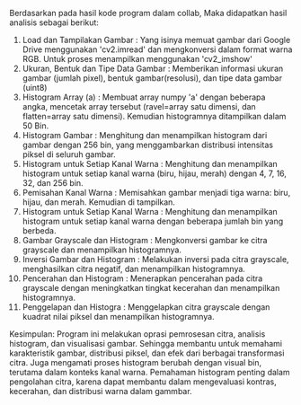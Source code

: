 Berdasarkan pada hasil kode program dalam collab, Maka didapatkan hasil analisis sebagai berikut:
1. Load dan Tampilakan Gambar : 
   Yang isinya memuat gambar dari Google Drive menggunakan 'cv2.imread' dan mengkonversi dalam format warna RGB. Untuk proses menampilkan menggunakan 'cv2_imshow'
2. Ukuran, Bentuk dan Tipe Data Gambar : 
   Memberikan informasi ukuran gambar (jumlah pixel), bentuk gambar(resolusi), dan tipe data gambar (uint8)
3. Histogram Array (a) : 
   Membuat array numpy 'a' dengan beberapa angka, mencetak array tersebut (ravel=array satu dimensi, dan flatten=array satu dimensi). Kemudian histogramnya ditampilkan dalam 50 Bin. 
4. Histogram Gambar : 
   Menghitung dan menampilkan histogram dari gambar dengan 256 bin, yang menggambarkan distribusi intensitas piksel di seluruh gambar. 
5. Histogram untuk Setiap Kanal Warna : 
   Menghitung dan menampilkan histogram untuk setiap kanal warna (biru, hijau, merah) dengan 4, 7, 16, 32, dan 256 bin.
6. Pemisahan Kanal Warna : 
   Memisahkan gambar menjadi tiga warna: biru, hijau, dan merah. Kemudian di tampilkan.
7. Histogram untuk Setiap Kanal Warna : 
   Menghitung dan menampilkan histogram untuk setiap kanal warna dengan beberapa jumlah bin yang berbeda.
8. Gambar Grayscale dan Histogram : 
   Mengkonversi gambar ke citra grayscale dan menampilkan histogramnya.   
9. Inversi Gambar dan Histogram : 
   Melakukan inversi pada citra grayscale, menghasilkan citra negatif, dan menampilkan histogramnya.  
10. Pencerahan dan Histogram : 
   Menerapkan pencerahan pada citra grayscale dengan meningkatkan tingkat kecerahan dan menampilkan histogramnya.
11. Penggelapan dan Histogra : 
   Menggelapkan citra grayscale dengan kuadrat nilai piksel dan menampilkan histogramnya.

Kesimpulan: 
Program ini melakukan oprasi pemrosesan citra, analisis histogram, dan visualisasi gambar. Sehingga membantu untuk memahami karakteristik gambar, distribusi piksel, dan efek dari berbagai transformasi citra. Juga mengamati proses histogram berubah dengan visual bin, terutama dalam konteks kanal warna. Pemahaman histogram penting dalam pengolahan citra, karena dapat membantu dalam mengevaluasi kontras, kecerahan, dan distribusi warna dalam gammbar.

